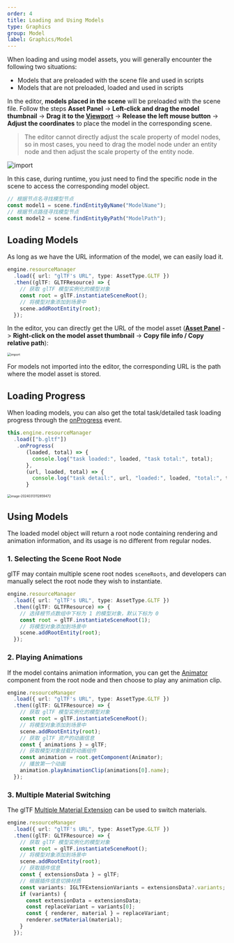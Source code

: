 ```yaml
---
order: 4
title: Loading and Using Models
type: Graphics
group: Model
label: Graphics/Model
---
```


When loading and using model assets, you will generally encounter the following two situations:

- Models that are preloaded with the scene file and used in scripts
- Models that are not preloaded, loaded and used in scripts

In the editor, **models placed in the scene** will be preloaded with the scene file. Follow the steps **Asset Panel** -> **Left-click and drag the model thumbnail** -> **Drag it to the [Viewport](/en/docs/interface/viewport)** -> **Release the left mouse button** -> **Adjust the coordinates** to place the model in the corresponding scene.

> The editor cannot directly adjust the scale property of model nodes, so in most cases, you need to drag the model node under an entity node and then adjust the scale property of the entity node.

<img src="https://gw.alipayobjects.com/zos/OasisHub/8e088349-f36d-4d16-a525-bbb63fe00105/import.gif" alt="import" style="zoom:100%;" />

In this case, during runtime, you just need to find the specific node in the scene to access the corresponding model object.

```typescript
// 根据节点名寻找模型节点
const model1 = scene.findEntityByName("ModelName");
// 根据节点路径寻找模型节点
const model2 = scene.findEntityByPath("ModelPath");
```

## Loading Models

As long as we have the URL information of the model, we can easily load it.

```typescript
engine.resourceManager
  .load({ url: "glTF's URL", type: AssetType.GLTF })
  .then((glTF: GLTFResource) => {
    // 获取 glTF 模型实例化的模型对象
    const root = glTF.instantiateSceneRoot();
    // 将模型对象添加到场景中
    scene.addRootEntity(root);
  });
```

In the editor, you can directly get the URL of the model asset (**[Asset Panel](/en/docs/assets/interface)** -> **Right-click on the model asset thumbnail** -> **Copy file info / Copy relative path**):

<img src="https://mdn.alipayobjects.com/huamei_yo47yq/afts/img/A*T6-QR7KrH8oAAAAAAAAAAAAADhuCAQ/original" alt="import" style="zoom: 50%;" />

For models not imported into the editor, the corresponding URL is the path where the model asset is stored.

## Loading Progress

When loading models, you can also get the total task/detailed task loading progress through the [onProgress](/apis/core/#AssetPromise-onProgress) event.

```typescript
this.engine.resourceManager
  .load(["b.gltf"])
   .onProgress(
      (loaded, total) => {
        console.log("task loaded:", loaded, "task total:", total);
      },
      (url, loaded, total) => {
        console.log("task detail:", url, "loaded:", loaded, "total:", total);
      }
```

<img src="https://gw.alipayobjects.com/zos/OasisHub/b1623aee-4f1b-405a-b5b5-c63b64dbb9de/image-20240313112859472.png" alt="image-20240313112859472" style="zoom:50%;" />

## Using Models

The loaded model object will return a root node containing rendering and animation information, and its usage is no different from regular nodes.

<playground src="gltf-basic.ts"></playground>

### 1. Selecting the Scene Root Node

glTF may contain multiple scene root nodes `sceneRoots`, and developers can manually select the root node they wish to instantiate.

```typescript
engine.resourceManager
  .load({ url: "glTF's URL", type: AssetType.GLTF })
  .then((glTF: GLTFResource) => {
    // 选择根节点数组中下标为 1 的模型对象，默认下标为 0
    const root = glTF.instantiateSceneRoot(1);
    // 将模型对象添加到场景中
    scene.addRootEntity(root);
  });
```

### 2. Playing Animations

If the model contains animation information, you can get the [Animator](/apis/core/#Animator) component from the root node and then choose to play any animation clip.

```typescript
engine.resourceManager
  .load({ url: "glTF's URL", type: AssetType.GLTF })
  .then((glTF: GLTFResource) => {
    // 获取 glTF 模型实例化的模型对象
    const root = glTF.instantiateSceneRoot();
    // 将模型对象添加到场景中
    scene.addRootEntity(root);
    // 获取 glTF 资产的动画信息
    const { animations } = glTF;
    // 获取模型对象挂载的动画组件
    const animation = root.getComponent(Animator);
    // 播放第一个动画
    animation.playAnimationClip(animations[0].name);
  });
```

### 3. Multiple Material Switching

The glTF [Multiple Material Extension](https://github.com/KhronosGroup/glTF/tree/master/extensions/2.0/Khronos/KHR_materials_variants) can be used to switch materials.

```typescript
engine.resourceManager
  .load({ url: "glTF's URL", type: AssetType.GLTF })
  .then((glTF: GLTFResource) => {
    // 获取 glTF 模型实例化的模型对象
    const root = glTF.instantiateSceneRoot();
    // 将模型对象添加到场景中
    scene.addRootEntity(root);
    // 获取插件信息
    const { extensionsData } = glTF;
    // 根据插件信息切换材质
    const variants: IGLTFExtensionVariants = extensionsData?.variants;
    if (variants) {
      const extensionData = extensionsData;
      const replaceVariant = variants[0];
      const { renderer, material } = replaceVariant;
      renderer.setMaterial(material);
    }
  });
```
